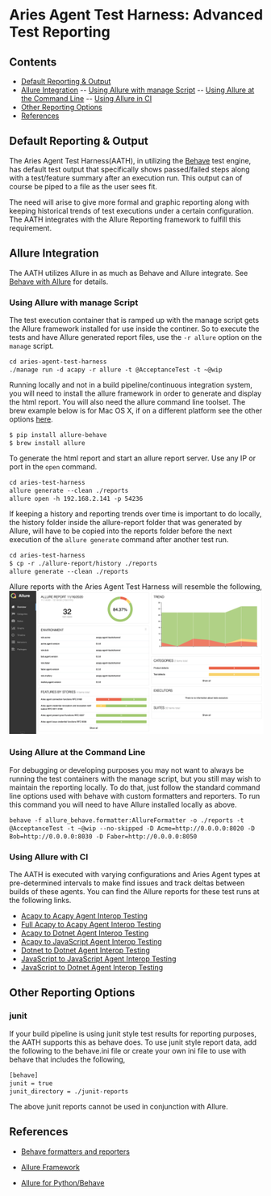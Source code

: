 # Aries Agent Test Harness: Advanced Test Reporting 
## Contents<!-- omit in toc -->
-  [Default Reporting & Output](#default-reporting-&-output)
-  [Allure Integration](#allure-integration)
--  [Using Allure with manage Script](#using-allure-with-manage-script)
--  [Using Allure at the Command Line](#using-allure-at-the-command-line)
--  [Using Allure in CI](#using-allure-in-ci)
-  [Other Reporting Options](#other-reporting-options)
-  [References](#references)

## Default Reporting & Output

The Aries Agent Test Harness(AATH), in utilizing the [Behave](https://behave.readthedocs.io/en/stable/index.html) test engine, has default test output that specifically shows passed/failed steps along with a test/feature summary after an execution run. This output can of course be piped to a file as the user sees fit.  

The need will arise to give more formal and graphic reporting along with keeping historical trends of test executions under a certain configuration. The AATH integrates with the Allure Reporting framework to fulfill this requirement.  

## Allure Integration
The AATH utilizes Allure in as much as Behave and Allure integrate. See [Behave with Allure](https://docs.qameta.io/allure/#_behave) for details.

### Using Allure with manage Script
The test execution container that is ramped up with the manage script gets the Allure framework installed for use inside the continer. So to execute the tests and have Allure generated report files, use the `-r allure` option on the `manage` script.
```
cd aries-agent-test-harness
./manage run -d acapy -r allure -t @AcceptanceTest -t ~@wip
```
 Running locally and not in a build pipeline/continuous integration system, you will need to install the allure framework in order to generate and display the html report. You will also need the allure command line toolset. The brew example below is for Mac OS X, if on a different platform see the other options [here](https://docs.qameta.io/allure/#_installing_a_commandline). 
```
$ pip install allure-behave
$ brew install allure
```

To generate the html report and start an allure report server. Use any IP or port in the `open` command. 
```
cd aries-test-harness
allure generate --clean ./reports
allure open -h 192.168.2.141 -p 54236
```
If keeping  a history and reporting trends over time is important to do locally, the history folder inside the allure-report folder that was generated by Allure, will have to be copied into the reports folder before the next execution of the `allure generate` command after another test run. 
```
cd aries-test-harness
$ cp -r ./allure-report/history ./reports
allure generate --clean ./reports
```
Allure reports with the Aries Agent Test Harness will resemble the following,
![Aries Agent Test Harness Reports](out/aath-reports/aath-allure-report.png)


### Using Allure at the Command Line
For debugging or developing purposes you may not want to always be running the test containers with the manage script, but you still may wish to maintain the reporting locally. To do that, just follow the standard command line options used with behave with custom formatters and reporters.  To run this command you will need to have Allure installed locally as above.
```
behave -f allure_behave.formatter:AllureFormatter -o ./reports -t @AcceptanceTest -t ~@wip --no-skipped -D Acme=http://0.0.0.0:8020 -D Bob=http://0.0.0.0:8030 -D Faber=http://0.0.0.0:8050
```
### Using Allure with CI
The AATH is executed with varying configurations and Aries Agent types at pre-determined intervals to make find issues and track deltas between builds of these agents. You can find the Allure reports for these test runs at the following links.

- [Acapy to Acapy Agent Interop Testing](https://allure.vonx.io/allure-docker-service-ui/projects/acapy/reports/latest)
- [Full Acapy to Acapy Agent Interop Testing](https://allure.vonx.io/allure-docker-service-ui/projects/acapy-full/reports/latest)
- [Acapy to Dotnet Agent Interop Testing](https://allure.vonx.io/allure-docker-service-ui/projects/acapy-b-dotnet/reports/latest)
- [Acapy to JavaScript Agent Interop Testing](https://allure.vonx.io/allure-docker-service-ui/projects/acapy-b-javascript/reports/latest)
- [Dotnet to Dotnet Agent Interop Testing](https://allure.vonx.io/allure-docker-service-ui/projects/dotnet/reports/latest)
- [JavaScript to JavaScript Agent Interop Testing](https://allure.vonx.io/allure-docker-service-ui/projects/javascript/reports/latest)
- [JavaScript to Dotnet Agent Interop Testing](https://allure.vonx.io/allure-docker-service-ui/projects/javascript-b-dotnet/reports/latest)

## Other Reporting Options

  
### junit
If your build pipeline is using junit style test results for reporting purposes, the AATH supports this as behave does. To use junit style report data, add the following to the behave.ini file or create your own ini file to use with behave that includes the following, 
```
[behave]
junit = true
junit_directory = ./junit-reports
```
The above junit reports cannot be used in conjunction with Allure. 
  
## References

-  [Behave formatters and reporters](https://behave.readthedocs.io/en/latest/formatters.html)

-  [Allure Framework](https://github.com/allure-framework)

-  [Allure for Python/Behave](https://github.com/allure-framework/allure-python)